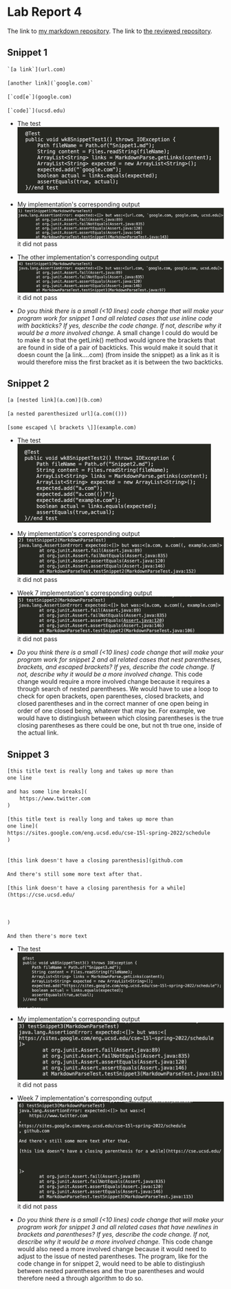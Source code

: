 # Lab Report 4 

The link to [my markdown repository](https://github.com/beneenfune/markdown-parser.git).
The link to [the reviewed repository](https://github.com/charvishukla/markdown_parser_2.git).


## Snippet 1
```
`[a link`](url.com)

[another link](`google.com)`

[`cod[e`](google.com)

[`code]`](ucsd.edu)
```
* The test
![Image](s1.how.3.png)
* My implementation's corresponding output
![Image](s1.mine.png)
it did not pass
* The other implementation's corresponding output
![Image](s1.other.png)
it did not pass

* *Do you think there is a small (<10 lines) code change that will make your program work for snippet 1 and all related cases that use inline code with backticks? If yes, describe the code change. If not, describe why it would be a more involved change.* 
A small change I could do  would be to make it so that the getLink() method would ignore the brackets that are found in side of a pair of backticks. This would make it sould that it doesn count the [a link....com) (from inside the snippet) as a link as it is would therefore miss the first bracket as it is between the two backticks.

## Snippet 2
```
[a [nested link](a.com)](b.com)

[a nested parenthesized url](a.com(()))

[some escaped \[ brackets \]](example.com)
```

* The test
![Image](s2.how.3.png)
* My implementation's corresponding output
![Image](s2.mine.png)
it did not pass
* Week 7 implementation's corresponding output
![Image](s2.other.png)
it did not pass

* *Do you think there is a small (<10 lines) code change that will make your program work for snippet 2 and all related cases that nest parentheses, brackets, and escaped brackets? If yes, describe the code change. If not, describe why it would be a more involved change.* 
This code change would require a more involved change because it requires a through search of nested parentheses. We would have to use a loop to check for open brackets, open parentheses, closed brackets, and closed parentheses and in the correct manner of one open being in order of one closed being, whatever that may be. For example, we would have to distingiush between which closing parentheses is the true closing parentheses as there could be one, but not th true one, inside of the actual link.

## Snippet 3
```
[this title text is really long and takes up more than 
one line

and has some line breaks](
    https://www.twitter.com
)

[this title text is really long and takes up more than 
one line](
https://sites.google.com/eng.ucsd.edu/cse-15l-spring-2022/schedule
)


[this link doesn't have a closing parenthesis](github.com

And there's still some more text after that.

[this link doesn't have a closing parenthesis for a while](https://cse.ucsd.edu/



)

And then there's more text
```

* The test
![Image](s3.how.3.png)
* My implementation's corresponding output
![Image](s3.mine.png)
it did not pass
* Week 7 implementation's corresponding output
![Image](s3.other.png)
it did not pass

* *Do you think there is a small (<10 lines) code change that will make your program work for snippet 3 and all related cases that have newlines in brackets and parentheses? If yes, describe the code change. If not, describe why it would be a more involved change.* 
This code change would also need a more involved change because it would need to adjust to the issue of nested parentheses. The program, like for the code change in for snippet 2, would need to be able to distingiush between nested parentheses and the true parentheses and would therefore need a through algorithm to do so.